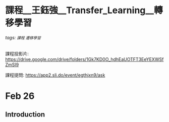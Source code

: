 # 課程__王鈺強__Transfer_Learning__轉移學習
###### tags: `課程` `遷移學習`
課程投影片: https://drive.google.com/drive/folders/1Gk7KD0O_hdhEaUOTFT3EeYEXWSfZmSI9

課程提問: https://app2.sli.do/event/egthjxn9/ask

# Feb 26

## Introduction
